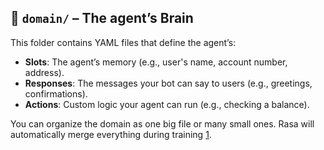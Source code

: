 ## 📂 `domain/` – The agent’s Brain

This folder contains YAML files that define the agent’s:
- **Slots**: The agent’s memory (e.g., user's name, account number, address).
- **Responses**: The messages your bot can say to users (e.g., greetings, confirmations).
- **Actions**: Custom logic your agent can run (e.g., checking a balance).


You can organize the domain as one big file or many small ones. Rasa will automatically merge everything during training [1](https://rasa.com/docs/reference/config/domain).
